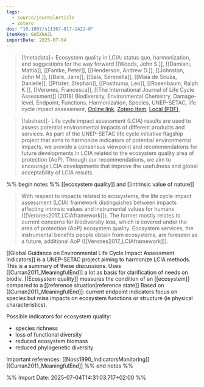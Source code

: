 ```yaml
---
tags:
  - source/journalArticle
  - zotero
doi: "10.1007/s11367-017-1422-8"
itemKey: GA5XNA2L
importDate: 2025-07-04
---
```

>[!metadata]+
> Ecosystem quality in LCIA: status quo, harmonization, and suggestions for the way forward
> [[Woods, John S.]], [[Damiani, Mattia]], [[Fantke, Peter]], [[Henderson, Andrew D.]], [[Johnston, John M.]], [[Bare, Jane]], [[Sala, Serenella]], [[Maia de Souza, Danielle]], [[Pfister, Stephan]], [[Posthuma, Leo]], [[Rosenbaum, Ralph K.]], [[Verones, Francesca]], 
> [[The International Journal of Life Cycle Assessment]] (2018)
> Biodiversity, Environmental Chemistry, Damage-level, Endpoint, Functions, Harmonization, Species, UNEP-SETAC, life cycle impact assessment, 
> [Online link](https://doi.org/10.1007/s11367-017-1422-8), [Zotero Item](zotero://select/library/items/GA5XNA2L), [Local (PDF)](file://C:/Users/aburg/Documents/references/zotero/storage/GLBIFRJI/Woods2018_Ecosystemquality.pdf), 

>[!abstract]-
>Life cycle impact assessment (LCIA) results are used to assess potential environmental impacts of different products and services. As part of the UNEP-SETAC life cycle initiative flagship project that aims to harmonize indicators of potential environmental impacts, we provide a consensus viewpoint and recommendations for future developments in LCIA related to the ecosystem quality area of protection (AoP). Through our recommendations, we aim to encourage LCIA developments that improve the usefulness and global acceptability of LCIA results.

%% begin notes %%
[[ecosystem quality]] and [[intrinsic value of nature]]
>With respect to impacts related to ecosystems, the life cycle impact assessment (LCIA) framework distinguishes between impacts affecting intrinsic values and instrumental values for humans ([[Verones2017_LCIAframework]]). The former mostly relates to current concerns for biodiversity loss, which is covered under the area of protection (AoP) ecosystem quality. Ecosystem services, the instrumental benefits people obtain from ecosystems, are foreseen as a future, additional AoP ([[Verones2017_LCIAframework]]).

[[Global Guidance on Environmental Life Cycle Impact Assessment Indicators]] is a UNEP-SETAC project aiming to harmonize LCIA methods. This is a summary of these discussions.
Uses [[Curran2011_MeaningfulEnd]] a lot as basis for clarification of needs on biodiv.
[[Ecosystem quality]] measures the condition of an [[ecosystem]] compared to a [[reference situation|reference state]]
Based on [[Curran2011_MeaningfulEnd]]: current endpoint indicators focus on species but miss impacts on ecosystem functions or structure (ie physical characteristics).

Possible indicators for ecosystem quality:
- species richness
- loss of functional diversity
- reduced ecosystem biomass
- reduced phylogenetic diversity

Important references:
[[Noss1990_IndicatorsMonitoring]]
[[Curran2011_MeaningfulEnd]]
%% end notes %%

%% Import Date: 2025-07-04T14:31:03.717+02:00 %%
